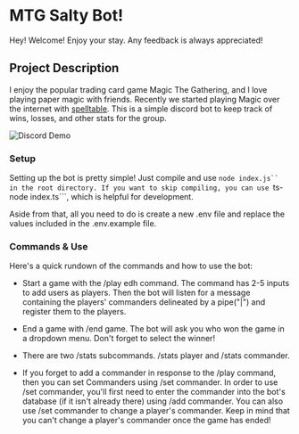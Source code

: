 
# MTG Salty Bot!
Hey! Welcome! Enjoy your stay. Any feedback is always appreciated! 

## Project Description
I enjoy the popular trading card game Magic The Gathering, and I love playing paper magic with friends. Recently we started playing Magic
over the internet with [spelltable](https://spelltable.wizards.com/). This is a simple discord bot to keep track of wins, losses, and other stats for the group.

![Discord Demo](https://media.giphy.com/media/crjjQkPrq77Aux5THe/giphy.gif)

### Setup
 
Setting up the bot is pretty simple! Just compile and use ```node index.js`` in the root directory. If you want to skip compiling,
you can use ```ts-node index.ts```, which is helpful for development.

Aside from that, all you need to do is create a new .env file and replace the values included in the .env.example file.

### Commands & Use

Here's a quick rundown of the commands and how to use the bot:

- Start a game with the /play edh command. The command has 2-5 inputs to add users as players. Then the bot will listen
for a message containing the players' commanders delineated by a pipe("|") and register them to the players.

- End a game with /end game. The bot will ask you who won the game in a dropdown menu. Don't forget to select the winner!

- There are two /stats subcommands. /stats player and /stats commander.

- If you forget to add a commander in response to the /play command, then you can set Commanders using /set commander. In order to use /set commander, you'll first need to enter the commander into the bot's database (if it isn't already there) using /add commander. You can also use /set commander to change a player's commander. Keep in mind that you can't change a player's commander once the game has ended!